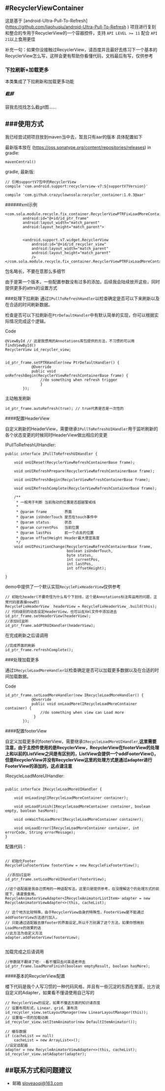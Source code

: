 #RecyclerViewContainer
---------------------------------------------

这是基于 [android-Ultra-Pull-To-Refresh] (https://github.com/liaohuqiu/android-Ultra-Pull-To-Refresh )  项目进行复刻和整合的专用于RecyclerView的一个容器控件，支持 `API LEVEL >= 11` 配合 `API 21`以上食用更佳

补充一句：如果你没接触过RecyclerView，请百度并且最好去练习下一个基本的RecyclerView怎么写，这样会更有帮助你看懂代码，文档最后有写，仅供参考

###  下拉刷新+加载更多
本类集成了下拉刷新和加载更多功能



##### 截屏
容我去找找怎么截git图……


###使用方式
-----------------------
 
我已经尝试把项目放到maven当中去，暂且只有aar的版本
具体配置如下

最新版本放在 (https://oss.sonatype.org/content/repositories/releases)
in gradle:

```
mavenCentral()
```

gradle, 最新版:
```
// 引用supportV7包中的RecyclerView
compile 'com.android.support:recyclerview-v7:${supportV7Version}'

compile 'com.github.crazyclownsola:recycler_container:1.0.3@aar'
```


######xml示例
```
<com.sola.module.recycle.fix_container.RecyclerViewPTRFixLoadMoreContainer
        android:id="@+id/id_ptr_frame"
        android:layout_width="match_parent"
        android:layout_height="match_parent">


        <android.support.v7.widget.RecyclerView
            android:id="@+id/id_recycler_view"
            android:layout_width="match_parent"
            android:layout_height="match_parent"
            />
</com.sola.module.recycle.fix_container.RecyclerViewPTRFixLoadMoreContainer>

```
包名略长，不要在意那么多细节

由于是第一个版本，一些配置参数没有过多的添加，后续我会陆续放开这些，同时提供更多的attrs的设置方式

###处理下拉刷新
通过`IPullToRefreshHandler`以检查确定是否可以下来刷新以及在合适的时间刷新数据。

检查是否可以下拉刷新在`PtrDefaultHandler`中有默认简单的实现，你可以根据实际情况完成这个逻辑。

Code
```
@ViewById // 这是我惯用的Annotations库包提供的方法，不习惯的可以用findViewById()
RecyclerView id_recycler_view;
	
```

```
id_ptr_frame.setPTRHandler(new PtrDefaultHandler() {
            @Override
            public void onRefreshBegin(RecyclerViewRefreshContainerBase frame) {
                //do something when refresh trigger
                }
        });
```

主动触发刷新
```
id_ptr_frame.autoRefresh(true); // true代表是否是一次性的
```


####配置HeaderView


自定义刷新的HeaderView，需要继承`IPullToRefreshUIHandler`用于监听刷新的各个状态变更的时候同时HeaderView做出相应的变更

IPullToRefreshUIHandler:
```
public interface IPullToRefreshUIHandler {
   
    void onUIReset(RecyclerViewRefreshContainerBase frame);

    void onUIRefreshPrepare(RecyclerViewRefreshContainerBase frame);

    void onUIRefreshBegin(RecyclerViewRefreshContainerBase frame);

    void onUIRefreshComplete(RecyclerViewRefreshContainerBase frame);

    /**
     * 一般用于判断 当前拖动的位置是否超越警戒线
     *
     * @param frame        界面
     * @param isUnderTouch 是否在touch事件中
     * @param status       状态
     * @param currentPos   当前位置
     * @param lastPos      前一个点击的位置
     * @param offsetHeight Header最大便宜高度
     */
    void onUIPositionChange(RecyclerViewRefreshContainerBase frame,
                            boolean isUnderTouch,
                            byte status,
                            int currentPos,
                            int lastPos,
                            int offsetHeight);

}
```

demo中提供了一个默认实现`RecycleFixHeaderView`仅供参考


```
// 初始化header(不要奇怪为什么有个下划线，这个是Annotations标注库运用的问题，正常代码是直接new的)
RecycleFixHeaderView  headerView = RecycleFixHeaderView_.build(this);
// 代码级别的动态设定HeaderView，也可以在Xml文件中添加进去
id_ptr_frame.setHeaderView(headerView);
//添加UI监听
id_ptr_frame.addPTRUIHandler(headerView);

```

在完成刷新之后请调用
```
//完成界面的刷新
id_ptr_frame.refreshComplete();
```


###处理加载更多

通过`IRecycleLoadMoreHandler`以检查确定是否可以加载更多数据以及在合适的时间加载数据。

Code
```
id_ptr_frame.setLoadMoreHandler(new IRecycleLoadMoreHandler() {
            @Override
            public void onLoadMore(IRecycleLoadMoreContainer container) {
                //do something when view can Load more
             }
        });
```


####配置footerView

自定义加载更多的footerView，需要继承`IRecycleLoadMoreUIHandler`,**这里需要注意，由于主控件使用的是RecyclerView，RecyclerView在footerView的处理上和以前的ListView之间是有区别的，ListView会提供一个addFooterView()，但是RecyclerView并没有RecyclerView这里的处理方式是通过adapter进行FooterView的添加的，这点请注意**

IRecycleLoadMoreUIHandler:
```

public interface IRecycleLoadMoreUIHandler {
   
    void onLoading(IRecycleLoadMoreContainer container);

    void onLoadFinish(IRecycleLoadMoreContainer container, boolean empty, boolean hasMore);

    void onWaitToLoadMore(IRecycleLoadMoreContainer container);

    void onLoadError(IRecycleLoadMoreContainer container, int errorCode, String errorMessage);
}

```

配置代码：
```

// 初始化Footer
RecycleFixFooterView footerView = new RecycleFixFooterView();

 //添加UI监听
id_ptr_frame.setLoadMoreUIHandler(footerView);

//这个适配器是我自己惯用的一种适配写法，这里只是提供参考，在没理解这个的处理方式的前提下，请谨慎食用。
RecycleAnimatorViewAdapter<IRecycleAnimatorListItem> adapter = new RecycleAnimatorViewAdapter<>(this, cacheList);

// 这个地方比较特殊，由于RecyclerView自身的特殊性，FooterView是不能通过addFooterView方法进行加入，
// 只能通过适配器去做footer的界面设定,所以千万别漏了这个方法，如果你想用到LoadMore的效果的话
//此方法为自定义方法
adapter.addFooterView(footerView);
 
```

加载完成之后请调用
```
//参数就不翻译了吧- -看不懂回去问英语老师去
id_ptr_frame.loadMoreFinish(boolean emptyResult, boolean hasMore);
```


####基本的RecyclerView配置

楼下代码是我个人写习惯的一种代码风格，并且有一些沉淀的东西在里面，比方说自定义的Adapter，如果看不懂请使用自己写的

```
// RecyclerView的设定，如果不懂这方面的知识请百度
// 设置布局形式，Linear、grid、瀑布流
id_recycler_view.setLayoutManager(new LinearLayoutManager(this));
// 设置每一项的加载动画
id_recycler_view.setItemAnimator(new DefaultItemAnimator());

// 缓存数据
if (cacheList == null)
    cacheList = new ArrayList<>();
//设定适配器
adapter = new RecycleAnimatorViewAdapter<>(this, cacheList);
id_recycler_view.setAdapter(adapter);

```



##联系方式和问题建议
-------------------------------------

 - 邮箱 sloveaoqi@163.com
